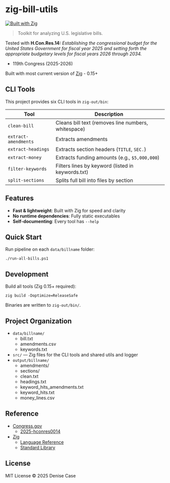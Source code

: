 # zig-bill-utils

[![Built with Zig](https://img.shields.io/badge/Built%20with-Zig-ec912d?logo=zig&logoColor=white&style=flat-square)](https://ziglang.org)


> Toolkit for analyzing U.S. legislative bills. 

Tested with **H.Con.Res.14:**  _Establishing the congressional budget for the United States Government for fiscal year 2025 and setting forth the appropriate budgetary levels for fiscal years 2026 through 2034._
- 119th Congress (2025-2026)

Built with most current version of [Zig](https://ziglang.org/documentation/) - 0.15+

## CLI Tools

This project provides six CLI tools in `zig-out/bin`:

| Tool                | Description                                           |
|---------------------|-------------------------------------------------------|
| `clean-bill`        | Cleans bill text (removes line numbers, whitespace)   |
| `extract-amendments`| Extracts amendments            |
| `extract-headings`  | Extracts section headers (`TITLE`, `SEC.`)            |
| `extract-money`     | Extracts funding amounts (e.g., `$5,000,000`)         |
| `filter-keywords`   | Filters lines by keyword (listed in keywords.txt)     |
| `split-sections`    | Splits full bill into files by section                |

## Features

- **Fast & lightweight**: Built with Zig for speed and clarity
- **No runtime dependencies**: Fully static executables
- **Self-documenting**: Every tool has `--help`

## Quick Start

Run pipeline on each `data/billname` folder:

```pwsh
./run-all-bills.ps1
```

## Development

Build all tools (Zig 0.15+ required):

```pwsh
zig build -Doptimize=ReleaseSafe
```

Binaries are written to `zig-out/bin/`.

## Project Organization

- `data/billname/` 
  - bill.txt
  - amendments.csv
  - keywords.txt
- `src/` — Zig files for the CLI tools and shared utils and logger
- `output/billname/`
  - amendments/
  - sections/
  - clean.txt
  - headings.txt
  - keyword_hits_amendments.txt
  - keyword_hits.txt
  - money_lines.csv 

## Reference

- [Congress.gov](https://www.congress.gov/)
  - [2025-hconres0014](https://www.congress.gov/bill/119th-congress/house-concurrent-resolution/14)
- [Zig](https://ziglang.org/)
  - [Language Reference](https://ziglang.org/documentation/master/)
  - [Standard Library](https://ziglang.org/documentation/master/std/)

## License

MIT License © 2025 Denise Case

